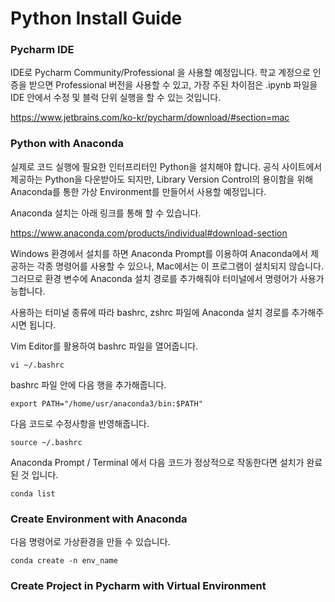 Python Install Guide
================
###  Pycharm IDE

IDE로 Pycharm Community/Professional 을 사용할 예정입니다. 학교 계정으로 인증을 받으면 Professional 버전을 사용할 수 있고, 가장 주된 차이점은 .ipynb 파일을 IDE 안에서 수정 및 블럭 단위 실행을 할 수 있는 것입니다.

https://www.jetbrains.com/ko-kr/pycharm/download/#section=mac

### Python with Anaconda

실제로 코드 실행에 필요한 인터프리터인 Python을 설치해야 합니다. 공식 사이트에서 제공하는 Python을 다운받아도 되지만, Library Version Control의 용이함을 위해 Anaconda를 통한 가상 Environment를 만들어서 사용할 예정입니다.

Anaconda 설치는 아래 링크를 통해 할 수 있습니다.

https://www.anaconda.com/products/individual#download-section

Windows 환경에서 설치를 하면 Anaconda Prompt를 이용하여 Anaconda에서 제공하는 각종 명령어를 사용할 수 있으나, Mac에서는 이 프로그램이 설치되지 않습니다. 그러므로 환경 변수에 Anaconda 설치 경로를 추가해줘야 터미널에서 명령어가 사용가능합니다.

사용하는 터미널 종류에 따라 bashrc, zshrc 파일에 Anaconda 설치 경로를 추가해주시면 됩니다.

Vim Editor를 활용하여 bashrc 파일을 열어줍니다.

	vi ~/.bashrc

bashrc 파일 안에 다음 행을 추가해줍니다.

	export PATH="/home/usr/anaconda3/bin:$PATH"

다음 코드로 수정사항을 반영해줍니다.

	source ~/.bashrc

Anaconda Prompt / Terminal 에서 다음 코드가 정상적으로 작동한다면 설치가 완료된 것 입니다.

	conda list


### Create Environment with Anaconda

다음 명령어로 가상환경을 만들 수 있습니다.

	conda create -n env_name

### Create Project in Pycharm with Virtual Environment

